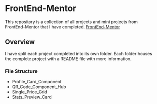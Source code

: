 # FrontEnd-Mentor
This repository is a collection of all projects and mini projects from FrontEnd-Mentor that I have completed. 
[FrontEnd-Mentor](https://www.frontendmentor.io/home)

## Overview
I have split each project completed into its own folder. Each folder houses the complete project with a README file with more information.

### File Structure

  - Profile_Card_Component
  - QR_Code_Component_Hub
  - Single_Price_Grid
  - Stats_Preview_Card
